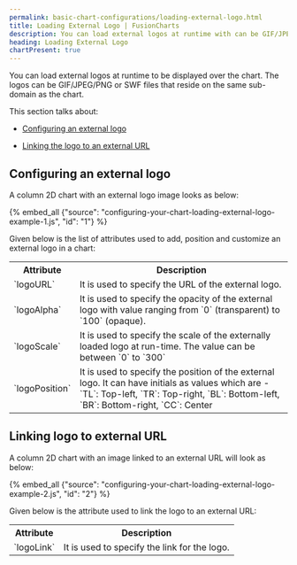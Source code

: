 ```yaml
---
permalink: basic-chart-configurations/loading-external-logo.html
title: Loading External Logo | FusionCharts
description: You can load external logos at runtime with can be GIF/JPEG/PNG or SWF files. This section talks about configuring and linking the logo to an external URL
heading: Loading External Logo
chartPresent: true
---
```


You can load external logos at runtime to be displayed over the chart. The logos can be GIF/JPEG/PNG or SWF files that reside on the same sub-domain as the chart.

This section talks about:

* <a href="{{ site.baseurl }}basic-chart-configurations/loading-external-logo.html#configuring-an-external-logo">Configuring an external logo</a>

* <a href="{{ site.baseurl }}basic-chart-configurations/loading-external-logo.html#linking-logo-to-external-url">Linking the logo to an external URL</a>

## Configuring an external logo

A column 2D chart with an external logo image looks as below:

{% embed_all {"source": "configuring-your-chart-loading-external-logo-example-1.js", "id": "1"} %}

Given below is the list of attributes used to add, position and customize an external logo in a chart:

<table>
  <tr>
    <th>Attribute</th>
    <th>Description</th>
  </tr>
  <tr>
    <td>`logoURL`</td>
    <td>It is used to specify the URL of the external logo.</td>
  </tr>
  <tr>
    <td>`logoAlpha`</td>
    <td>It is used to specify the opacity of the external logo with value ranging from `0` (transparent) to `100` (opaque).</td>
  </tr>
  <tr>
    <td>`logoScale`</td>
    <td>It is used to specify the scale of the externally loaded logo at run-time. The value can be between `0` to `300`</td>
  </tr>
  <tr>
    <td>`logoPosition`</td>
    <td>It is used to specify the position of the external logo. It can have initials as values which are - `TL`: Top-left, `TR`: Top-right, `BL`: Bottom-left, `BR`: Bottom-right, `CC`: Center</td>
  </tr>
</table>


## Linking logo to external URL

A column 2D chart with an image linked to an external URL will look as below:

{% embed_all {"source": "configuring-your-chart-loading-external-logo-example-2.js", "id": "2"} %}

Given below is the attribute used to link the logo to an external URL:

<table>
  <tr>
    <th>Attribute</th>
    <th>Description</th>
  </tr>
  <tr>
    <td>`logoLink`</td>
    <td>It is used to specify the link for the logo.</td>
  </tr>
</table>